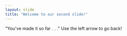 ```yaml
---
layout: slide
title: "Welcome to our second slide!"
---
```

"You've made it so far . . ."
Use the left arrow to go back!
